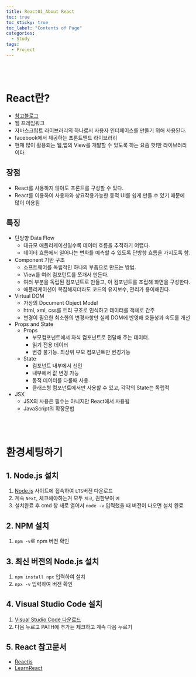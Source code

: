 ```yaml
---
title: React01_About React
toc: true
toc_sticky: true
toc_label: "Contents of Page"
categories:
  - Study
tags:
  - Project
---
```


<br><br>

# React란?
* [참고블로그](https://velog.io/@jini_eun/React-React.js%EB%9E%80-%EA%B0%84%EB%8B%A8-%EC%A0%95%EB%A6%AC)
* 웹 프레임워크
* 자바스크립트 라이브러리의 하나로서 사용자 인터페이스를 만들기 위해 사용된다.
* facebook에서 제공하는 프론트엔드 라이브러리
* 현재 많이 활용되는 웹,앱의 View를 개발할 수 있도록 하는 요즘 핫!한 라이브러리이다.

## 장점
* React를 사용하지 않아도 프론트를 구성할 수 있다.
* React를 이용하여 사용자와 상요작용가능한 동적 UI를 쉽게 만들 수 있기 때문에 많이 이용됨

## 특징
* 단방향 Data Flow
  - 대규모 애플리케이션일수록 데이터 흐름을 추적하기 어렵다.
  - 데이터 흐름에서 일어나는 변화를 예측할 수 있도록 단방향 흐름을 가지도록 함.
* Component 기반 구조
  - 소프트웨어를 독립적인 하나의 부품으로 만드는 방법.
  - View를 여러 컴포턴트를 쪼개서 만든다.
  - 여러 부분을 독립된 컴포넌트로 만들고, 이 컴포넌트를 조립해 화면을 구성한다.
  - 애플리케이션이 복잡해지더라도 코드의 유지보수, 관리가 용이해진다.
* Virtual DOM
  - 가상의 Document Object Model
  - html, xml, css를 트리 구조로 인식하고 데이터를 객체로 간주
  - 변경이 필요한 최소한의 변경사항만 실제 DOM에 반영해 효율성과 속도를 개선
* Props and State
  - Props
    + 부모컴포넌트에서 자식 컴포넌트로 전달해 주는 데이터.
    + 읽기 전용 데이터
    + 변경 불가능. 최상위 부모 컴포넌트만 변경가능
  - State
    + 컴포넌트 내부에서 선언
    + 내부에서 값 변경 가능
    + 동적 데이터를 다룰때 사용.
    + 클래스형 컴포넌트에서만 사용할 수 있고, 각각의 State는 독립적 
* JSX
  - JSX의 사용은 필수는 아니지만 React에서 사용됨
  - JavaScript의 확장문법

<br><br>

# 환경세팅하기
## 1. Node.js 설치
1. [Node.js](https://nodejs.org/en/) 사이트에 접속하여 `LTS`버전 다운로드
2. 계속 `Next`, 체크해야하는거 모두 `체크`, 권한부여 `예`
3. 설치완료 후 cmd 창 새로 열어서 `node -v` 입력했을 때 버전이 나오면 설치 완료

## 2. NPM 설치
1. `npm -v`로 npm 버전 확인

## 3. 최신 버전의 Node.js 설치
1. `npm install npx` 입력하여 설치
2. `npx -v` 입력하여 버전 확인

## 4. Visual Studio Code 설치
1. [Visual Studio Code 다운로드](https://code.visualstudio.com/docs/?dv=win)
2. 다음 누르고 PATH에 추가는 체크하고 계속 다음 누르기

## 5. React 참고문서
* [Reactjs](https://ko.reactjs.org/docs/getting-started.html)
* [LearnReact](https://react.dev/learn)








<br><br><br><br>
